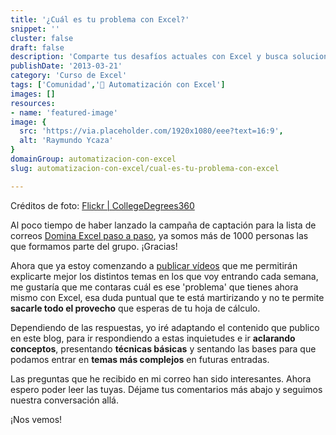 ```yaml
---
title: '¿Cuál es tu problema con Excel?'
snippet: ''
cluster: false
draft: false 
description: 'Comparte tus desafíos actuales con Excel y busca soluciones en esta comunidad de automatización.'
publishDate: '2013-03-21'
category: 'Curso de Excel'
tags: ['Comunidad','🤖 Automatización con Excel']
images: []
resources: 
- name: 'featured-image'
image: {
  src: 'https://via.placeholder.com/1920x1080/eee?text=16:9',
  alt: 'Raymundo Ycaza'
}
domainGroup: automatizacion-con-excel
slug: automatizacion-con-excel/cual-es-tu-problema-con-excel

---
```


Créditos de foto: [Flickr | CollegeDegrees360](http://www.flickr.com/photos/83633410@N07/7658225516/)

Al poco tiempo de haber lanzado la campaña de captación para la lista de correos [Domina Excel paso a paso](http://raymundoycaza.com/ebook-suscripcion/ "¡Suscríbete!"), ya somos más de 1000 personas las que formamos parte del grupo. ¡Gracias!

Ahora que ya estoy comenzando a [publicar vídeos](http://www.youtube.com/RaymundoYcaza "Ver en Youtube.") que me permitirán explicarte mejor los distintos temas en los que voy entrando cada semana, me gustaría que me contaras cuál es ese 'problema' que tienes ahora mismo con Excel, esa duda puntual que te está martirizando y no te permite **sacarle todo el provecho** que esperas de tu hoja de cálculo.

Dependiendo de las respuestas, yo iré adaptando el contenido que publico en este blog, para ir respondiendo a estas inquietudes e ir **aclarando conceptos**, presentando **técnicas básicas** y sentando las bases para que podamos entrar en **temas más complejos** en futuras entradas.

Las preguntas que he recibido en mi correo han sido interesantes. Ahora espero poder leer las tuyas. Déjame tus comentarios más abajo y seguimos nuestra conversación allá.

¡Nos vemos!
